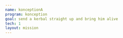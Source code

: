 ```yaml
---
name: konceptionA
program: konception
goal: send a kerbal straight up and bring him alive
tech: 1
layout: mission
---
```

